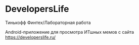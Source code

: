 # DevelopersLife
Тинькофф Финтех/Лабораторная работа

Android-приложение для просмотра ИТшных мемов с сайта https://developerslife.ru/
